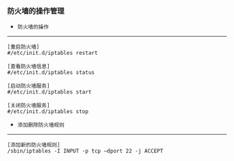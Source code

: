 ### 防火墙的操作管理


* `防火墙的操作`
---
```Shell
[重启防火墙]
#/etc/init.d/iptables restart

[查看防火墙信息]
#/etc/init.d/iptables status

[启动防火墙服务]
#/etc/init.d/iptables start

[关闭防火墙服务]
#/etc/init.d/iptables stop

```

* `添加删除防火墙规则`
---
```shell
[添加新的防火墙规则]
/sbin/iptables -I INPUT -p tcp –dport 22 -j ACCEPT
```

